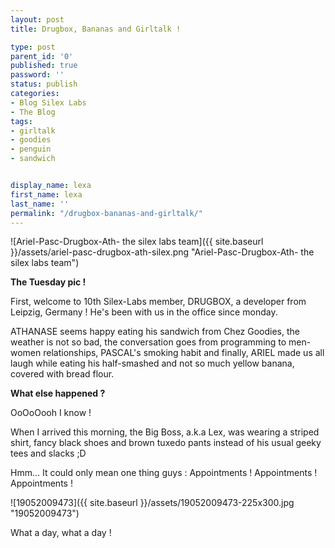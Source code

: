 ```yaml
---
layout: post
title: Drugbox, Bananas and Girltalk !

type: post
parent_id: '0'
published: true
password: ''
status: publish
categories:
- Blog Silex Labs
- The Blog
tags:
- girltalk
- goodies
- penguin
- sandwich


display_name: lexa
first_name: lexa
last_name: ''
permalink: "/drugbox-bananas-and-girltalk/"
---
```


![Ariel-Pasc-Drugbox-Ath- the silex labs team]({{ site.baseurl }}/assets/ariel-pasc-drugbox-ath-silex.png "Ariel-Pasc-Drugbox-Ath- the silex labs team")

**The Tuesday pic !**

First, welcome to 10th Silex-Labs member, DRUGBOX, a developer from Leipzig, Germany ! He's been with us in the office since monday.

ATHANASE seems happy eating his sandwich from Chez Goodies, the weather is not so bad, the conversation goes from programming to men-women relationships, PASCAL's smoking habit and finally, ARIEL made us all laugh while eating his half-smashed and not so much yellow banana, covered with bread flour.

**What else happened ?**

OoOoOooh I know !

When I arrived this morning, the Big Boss, a.k.a Lex, was wearing a striped shirt, fancy black shoes and brown tuxedo pants instead of his usual geeky tees and slacks ;D

Hmm... It could only mean one thing guys
: 
Appointments ! Appointments ! Appointments !

![19052009473]({{ site.baseurl }}/assets/19052009473-225x300.jpg "19052009473")

What a day, what a day !